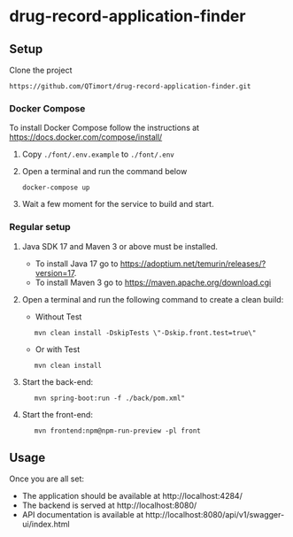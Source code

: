 # drug-record-application-finder

## Setup

Clone the project
```
https://github.com/QTimort/drug-record-application-finder.git
```

### Docker Compose
To install Docker Compose follow the instructions at https://docs.docker.com/compose/install/

1. Copy `./font/.env.example` to `./font/.env`

2. Open a terminal and run the command below
   ```shell
   docker-compose up
   ```

3. Wait a few moment for the service to build and start.

### Regular setup

1. Java SDK 17 and Maven 3 or above must be installed. 
   - To install Java 17 go to https://adoptium.net/temurin/releases/?version=17.
   - To install Maven 3 go to https://maven.apache.org/download.cgi 

2. Open a terminal and run the following command to create a clean build:
   - Without Test
   ```shell
      mvn clean install -DskipTests \"-Dskip.front.test=true\"
   ```
   - Or with Test
   ```shell
      mvn clean install
   ```

3. Start the back-end:
   ```shell
      mvn spring-boot:run -f ./back/pom.xml"
   ```

4. Start the front-end:
   ```shell
      mvn frontend:npm@npm-run-preview -pl front
   ```

## Usage
Once you are all set:
- The application should be available at http://localhost:4284/
- The backend is served at http://localhost:8080/
- API documentation is available at http://localhost:8080/api/v1/swagger-ui/index.html